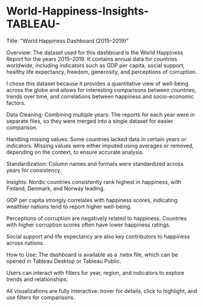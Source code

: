 # World-Happiness-Insights-TABLEAU-
Title: "World Happiness Dashboard (2015–2019)"

Overview: The dataset used for this dashboard is the World Happiness Report for the years 2015–2019. It contains annual data for countries worldwide, including indicators such as GDP per capita, social support, healthy life expectancy, freedom, generosity, and perceptions of corruption.

I chose this dataset because it provides a quantitative view of well-being across the globe and allows for interesting comparisons between countries, trends over time, and correlations between happiness and socio-economic factors.

Data Cleaning: Combining multiple years: The reports for each year were in separate files, so they were merged into a single dataset for easier comparison.

Handling missing values: Some countries lacked data in certain years or indicators. Missing values were either imputed using averages or removed, depending on the context, to ensure accurate analysis.

Standardization: Column names and formats were standardized across years for consistency.

Insights: 
Nordic countries consistently rank highest in happiness, with Finland, Denmark, and Norway leading.

GDP per capita strongly correlates with happiness scores, indicating wealthier nations tend to report higher well-being.

Perceptions of corruption are negatively related to happiness. Countries with higher corruption scores often have lower happiness ratings.

Social support and life expectancy are also key contributors to happiness across nations.


How to Use: The dashboard is available as a .twbx file, which can be opened in Tableau Desktop or Tableau Public.

Users can interact with filters for year, region, and indicators to explore trends and relationships.

All visualizations are fully interactive: hover for details, click to highlight, and use filters for comparisons.
